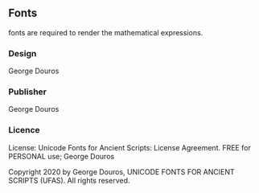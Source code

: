 ## Fonts
fonts are required to render the mathematical expressions.

### Design
George Douros

### Publisher
George Douros

### Licence
License: Unicode Fonts for Ancient Scripts: License Agreement. FREE for PERSONAL use; George Douros 

Copyright 2020 by George Douros, UNICODE FONTS FOR ANCIENT SCRIPTS (UFAS). All rights reserved.

